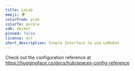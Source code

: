 ```yaml
---
title: LeLab
emoji: 🌍
colorFrom: pink
colorTo: purple
sdk: docker
pinned: false
license: mit
short_description: Simple Interface to use LeRobot
---
```


Check out the configuration reference at https://huggingface.co/docs/hub/spaces-config-reference
